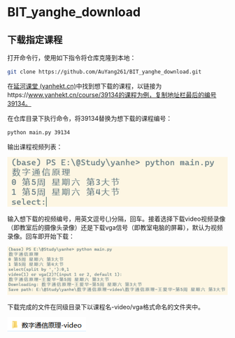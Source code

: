 # BIT_yanghe_download

 ## 下载指定课程

打开命令行，使用如下指令将仓库克隆到本地：

```bash
git clone https://github.com/AuYang261/BIT_yanghe_download.git
```

在[延河课堂 (yanhekt.cn)](https://www.yanhekt.cn/recordCourse)中找到想下载的课程，以链接为https://www.yanhekt.cn/course/39134的课程为例，复制地址栏最后的编号39134。

在仓库目录下执行命令，将39134替换为想下载的课程编号：

```bash
python main.py 39134
```

输出课程视频列表：

![image-20230331172059079](md/README/image-20230331172059079.png)

输入想下载的视频编号，用英文逗号(,)分隔，回车。接着选择下载video视频录像（即教室后的摄像头录像）还是下载vga信号（即教室电脑的屏幕），默认为视频录像。回车即开始下载：

![image-20230331173242553](md/README/image-20230331173242553.png)

下载完成的文件在同级目录下以课程名-video/vga格式命名的文件夹中。

![image-20230331172530624](md/README/image-20230331172530624.png)
